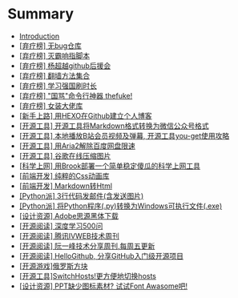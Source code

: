 # Summary

* [Introduction](README.md)
* [\[弃疗榜\] 无bug仓库](qi-liao-699c5d-wu-bug-cang-ku.md)
* [\[弃疗榜\]  灭霸响指脚本](qi-liao-699c5d-mie-ba-xiang-zhi-jiao-ben.md)
* [\[弃疗榜\] 杨超越github后援会](qi-liao-699c5d-yang-chao-yue-github-hou-yuan-hui.md)
* [\[弃疗榜\] 翻墙方法集合](qi-liao-699c5d-fan-qiang-fang-fa-ji-he.md)
* [\[弃疗榜\] 学习强国刷时长](qi-liao-699c5d-xue-xi-qiang-guo-shua-shi-chang.md)
* [\[弃疗榜\] "国骂"命令行神器 thefuke!](qi-liao-699c5d22-guo-9a8222-ming-ling-xing-shen-qi-thefuke.md)
* [\[弃疗榜\] 女装大佬库](qi-liao-699c5d-300a-nv-zhuang-da-lao-ku-300b.md)
* [\[新手上路\] 用HEXO在Github建立个人博客](xin-shou-shang-8def5d-300a-yong-hexo-zai-github-jian-li-ge-ren-bo-ke-300b.md)
* [\[开源工具\] 开源工具将Markdown格式转换为微信公众号格式](kai-yuan-gong-51775d-kai-yuan-gong-ju-jiang-markdown-ge-shi-zhuan-huan-wei-wei-xin-gong-zhong-hao-ge-shi.md)
* [\[开源工具\] 本地播放B站会员视频及弹幕, 开源工具you-get使用攻略](kai-yuan-gong-51775d-ben-di-bo-fang-b-zhan-hui-yuan-shi-pin-ji-dan-5e552c-kai-yuan-gong-ju-you-get-shi-yong-gong-lve.md)
* [\[开源工具\] 用Aria2解除百度网盘限速](kai-yuan-gong-51775d-yong-aria2-jie-chu-bai-du-wang-pan-xian-su.md)
* [\[开源工具\] 谷歌在线压缩图片](kai-yuan-gong-51775d-gu-ge-zai-xian-ya-suo-tu-pian.md)
* [\[科学上网\] 用Brook部署一个简单稳定傻瓜的科学上网工具](ke-xue-shang-7f515d-yong-brook-bu-shu-yi-ge-jian-dan-wen-ding-sha-gua-de-ke-xue-shang-wang-gong-ju.md)
* [\[前端开发\] 纯粹的Css动画库](qian-duan-kai-53d15d-chun-cui-de-css-dong-hua-ku.md)
* [\[前端开发\] Markdown转Html](qian-duan-kai-53d15d-markdown-zhuan-html.md)
* [\[Python派\] 3行代码发邮件\(含发送图片\)](pythonshen-5e935d-3-xing-dai-ma-fa-you-4ef628-han-fa-song-tu-724729.md)
* [\[Python派\] 将Python程序\(.py\)转换为Windows可执行文件\(.exe\)](python6d3e5d-jiang-python-cheng-5e8f28-py-zhuan-huan-wei-windows-ke-zhi-xing-wen-4ef628-exe.md)
* [\[设计资源\] Adobe思源黑体下载](she-ji-zi-6e905d-adobe-si-yuan-hei-ti-xia-zai.md)
* [\[开源阅读\] 深度学习500问](kai-yuan-yue-8bfb5d-shen-du-xue-xi-500-wen.md)
* [\[开源阅读\] 腾讯IVWEB技术周刊](kai-yuan-yue-8bfb5d-teng-xun-ivweb-ji-zhu-zhou-kan.md)
* [\[开源阅读\] 阮一峰技术分享周刊,每周五更新](kai-yuan-yue-8bfb5d-ruan-yi-feng-ji-zhu-fen-xiang-zhou-520a2c-mei-zhou-wu-geng-xin.md)
* [\[开源阅读\] HelloGithub, 分享GitHub入门级开源项目](kai-yuan-yue-8bfb5d-hellogithub-fen-xiang-github-ru-men-ji-kai-yuan-xiang-mu.md)
* [\[开源游戏\]俄罗斯方块](kai-yuan-you-620f5d-e-luo-si-fang-kuai.md)
* [\[开源工具\]SwitchHosts!更方便地切换hosts](kai-yuan-gong-51775d-switchhosts-geng-fang-bian-di-qie-huan-hosts.md)
* [\[设计资源\] PPT缺少图标素材? 试试Font Awasome吧!](she-ji-zi-6e905d-ppt-que-shao-tu-biao-su-67503f-shi-shi-font-awasome-542721.md)


